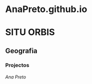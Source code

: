 # AnaPreto.github.io
<!DOCTYPE html>
<html>
  <body>
    <h1>SITU ORBIS</h1>
	<h2>Geografia</h2>
	<h3>Projectos</h3>
	<h6>Ana Preto</h6>
  </body>
</html>
